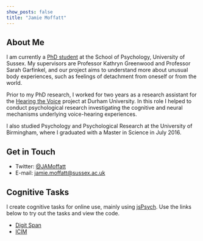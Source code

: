 ```yaml
---
show_posts: false
title: "Jamie Moffatt"
---
```

## About Me
I am currently a <a href="https://profiles.sussex.ac.uk/p445682-jamie-moffatt">PhD student</a> at the School of Psychology, University of Sussex. My supervisors are Professor Kathryn Greenwood and Professor Sarah Garfinkel, and our project aims to understand more about unusual body experiences, such as feelings of detachment from oneself or from the world.

Prior to my PhD research, I worked for two years as a research assistant for the <a href="https://hearingthevoice.org/">Hearing the Voice</a> project at Durham University. In this role I helped to conduct psychological research investigating the cognitive and neural mechanisms underlying voice-hearing experiences.

I also studied Psychology and Psychological Research at the University of Birmingham, where I graduated with a Master in Science in July 2016.

## Get in Touch
<ul>
<li>Twitter: <a href="http://twitter.com/JAMoffatt">@JAMoffatt</a></li>
<li>E-mail: <a href="mailto:jamie.moffatt@sussex.ac.uk">jamie.moffatt@sussex.ac.uk</a></li>
</ul>

## Cognitive Tasks
I create cognitive tasks for online use, mainly using <a href="https://www.jspsych.org/7.0/">jsPsych</a>. Use the links below to try out the tasks and view the code.
<ul>
<li><a href = "/digit_span">Digit Span</a></li>
<li><a href = "/icim">ICIM</a></li>
</ul>
